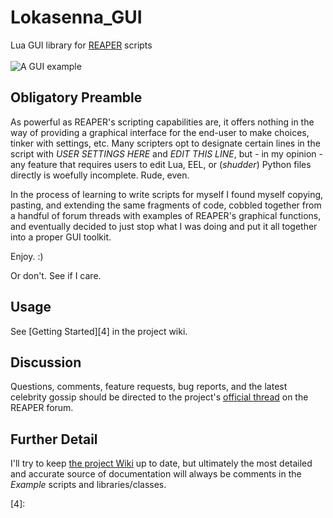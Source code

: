 # Lokasenna_GUI
Lua GUI library for [REAPER][1] scripts
<br><br>
![A GUI example](images/GUI_example.png)

## Obligatory Preamble
As powerful as REAPER's scripting capabilities are, it offers nothing in the way of
providing a graphical interface for the end-user to make choices, tinker with settings, etc.
Many scripters opt to designate certain lines in the script with _USER_ _SETTINGS_
_HERE_ and _EDIT_ _THIS_ _LINE_, but - in my opinion - any feature that requires users to edit
Lua, EEL, or (_*shudder*_) Python files directly is woefully incomplete. Rude, even.
  
In the process of learning to write scripts for myself I found myself copying, pasting, and
extending the same fragments of code, cobbled together from a handful of forum threads
with examples of REAPER's graphical functions, and eventually decided to just stop what I
was doing and put it all together into a proper GUI toolkit.

Enjoy. :)

Or don't. See if I care.

## Usage
See [Getting Started][4] in the project wiki.

## Discussion
Questions, comments, feature requests, bug reports, and the latest celebrity gossip should be 
directed to the project's [official thread][3] on the REAPER forum.

## Further Detail
I'll try to keep [the project Wiki][2] up to date, but ultimately the most detailed and accurate
source of documentation will always be comments in the _Example_ scripts and libraries/classes.

[1]: www.reaper.fm
[2]: www.github.com/jalovatt/Lokasenna_GUI/wiki
[3]: forum.cockos.com/showthread.php?t=177772
[4]: 